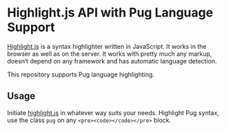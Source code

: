# Highlight.js API with Pug Language Support

[Highlight.js](https://github.com/isagalaev/highlight.js/) is a syntax highlighter written in JavaScript. It works in
the browser as well as on the server. It works with pretty much any
markup, doesn’t depend on any framework and has automatic language
detection.

This repository supports Pug language highlighting.

## Usage

Initiate [highlight.js](https://github.com/isagalaev/highlight.js/) in whatever way suits your needs.
Highlight Pug syntax, use the class `pug` on any `<pre><code></code></pre>` block.
